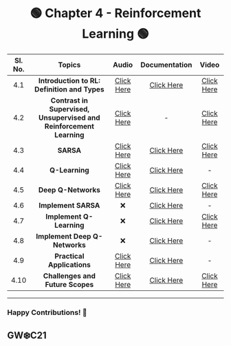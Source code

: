 

<div align = 'center'>
  <h1> 🟢 Chapter 4 -  Reinforcement Learning 🟢 </h1>
  </div>
  
| Sl. No. | Topics | Audio | Documentation | Video |
| :-: | :-: | :-: | :-: | :-: |
| 4.1 | **Introduction to RL: Definition and Types** | [Click Here](https://github.com/girlscript/winter-of-contributing/blob/Machine_Learning/Machine_Learning/Reinforcement_Learning/ML_4_1_Introduction_to_RL_Definition_and_Types(A).md) | [Click Here](https://github.com/girlscript/winter-of-contributing/blob/Machine_Learning/Machine_Learning/Reinforcement_Learning/ML_4_1_Introduction_to_RL_Definition_and_Types_(D).md) | [Click Here](https://github.com/girlscript/winter-of-contributing/blob/Machine_Learning/Machine_Learning/Reinforcement_Learning/ML_4_1_Introduction_to_RL_Definition_and_Types_(V).md) |
| 4.2 | **Contrast in Supervised, Unsupervised and Reinforcement Learning** | [Click Here](https://github.com/girlscript/winter-of-contributing/blob/Machine_Learning/Machine_Learning/Reinforcement_Learning/ML_4_2_Contrast_in_Supervised_Unsupervised_and_Reinforcement_Learning_(A).md) | - | [Click Here](https://github.com/girlscript/winter-of-contributing/blob/Machine_Learning/Machine_Learning/Reinforcement_Learning/ML_4_2_Contrast_in_Supervised_Unsupervised_and_Reinforcement_Learning_(V).md) |
| 4.3 | **SARSA** | [Click Here](https://github.com/girlscript/winter-of-contributing/blob/Machine_Learning/Machine_Learning/Reinforcement_Learning/ML_4_3_SARSA_(A).md) | [Click Here](https://github.com/girlscript/winter-of-contributing/blob/Machine_Learning/Machine_Learning/Reinforcement_Learning/ML_4_3_SARSA_(D).ipynb) | [Click Here](https://github.com/girlscript/winter-of-contributing/blob/Machine_Learning/Machine_Learning/Reinforcement_Learning/ML_4_3_SARSA_(V).md) |
| 4.4 | **Q-Learning** | [Click Here](https://github.com/girlscript/winter-of-contributing/blob/Machine_Learning/Machine_Learning/Reinforcement_Learning/ML_4_4_Q-Learning%20(A).md) | [Click  Here](https://github.com/girlscript/winter-of-contributing/blob/Machine_Learning/Machine_Learning/Reinforcement_Learning/ML_4_4_Q-Learning_(D).md) | - |
| 4.5 | **Deep Q-Networks** |[Click Here](https://github.com/girlscript/winter-of-contributing/blob/Machine_Learning/Machine_Learning/Reinforcement_Learning/ML_4_5_Deep_Q-Networks_(A).md) | [Click Here](https://github.com/girlscript/winter-of-contributing/blob/Machine_Learning/Machine_Learning/Reinforcement_Learning/ML_4_5_Deep_Q-Networks_(D).md) | [Click Here](https://github.com/girlscript/winter-of-contributing/blob/Machine_Learning/Machine_Learning/Reinforcement_Learning/ML_4_5_Deep_Q-Networks_(V).md) |
| 4.6 | **Implement SARSA** |❌ | [Click Here](https://github.com/girlscript/winter-of-contributing/blob/Machine_Learning/Machine_Learning/Reinforcement_Learning/ML_4_6_Implement_SARSA_(D).ipynb) | - |
| 4.7 | **Implement Q-Learning** |❌| [Click Here](https://github.com/girlscript/winter-of-contributing/blob/Machine_Learning/Machine_Learning/Reinforcement_Learning/ML_4_7_Implement_Q_Learnings_(D).ipynb) | [Click Here](https://github.com/girlscript/winter-of-contributing/blob/Machine_Learning/Machine_Learning/Reinforcement_Learning/ML_4_7_Implement_Q-Learnings_(V).md) |
| 4.8 | **Implement Deep Q-Networks** | ❌ | [Click Here](https://github.com/girlscript/winter-of-contributing/blob/Machine_Learning/Machine_Learning/Reinforcement_Learning/ML_4_8_Implement%20DQNs_(D).md) | - |
| 4.9 | **Practical Applications** | [Click Here](https://github.com/girlscript/winter-of-contributing/blob/Machine_Learning/Machine_Learning/Reinforcement_Learning/ML_4_9_Practical_Applications_of_Reinforcement_Learning(A).md) | [Click Here](https://github.com/girlscript/winter-of-contributing/blob/Machine_Learning/Machine_Learning/Reinforcement_Learning/ML_4_9_Practical%20Applications%20of%20Reinforcement%20Learning_(D).md) | - |
| 4.10 | **Challenges and Future Scopes** | [Click Here](https://github.com/girlscript/winter-of-contributing/blob/Machine_Learning/Machine_Learning/Reinforcement_Learning/ML_4_10_Challenges%20and%20Future%20Scope%20of%20Reinforcement%20Learning_(A).md) | [Click Here](https://github.com/girlscript/winter-of-contributing/blob/Machine_Learning/Machine_Learning/Reinforcement_Learning/ML%204.10%20Challenges%20and%20Future%20Scope%20(D)%20.ipynb) | [Click Here](https://github.com/girlscript/winter-of-contributing/blob/Machine_Learning/Machine_Learning/Reinforcement_Learning/ML_4_10%20Challenges%20and%20Future%20Scope%20of%20Reinforcement%20Learning(V).md) |


--------------------------------------------------------------

### Happy Contributions! 🚀
## GW:snowflake:C21
